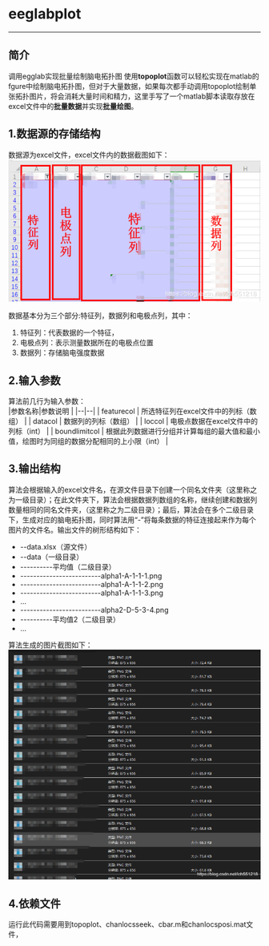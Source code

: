 # eeglabplot
----------
## 简介
调用egglab实现批量绘制脑电拓扑图
使用**topoplot**函数可以轻松实现在matlab的fgure中绘制脑电拓扑图，但对于大量数据，如果每次都手动调用topoplot绘制单张拓扑图片，将会消耗大量时间和精力，这里手写了一个matlab脚本读取存放在excel文件中的**批量数据**并实现**批量绘图**。
## 1.数据源的存储结构
数据源为excel文件，excel文件内的数据截图如下：
![图片1](image/20200102172432424.png)
<br/>

数据基本分为三个部分:特征列，数据列和电极点列，其中：<br/>

1. 特征列：代表数据的一个特征，<br/>
2. 电极点列：表示测量数据所在的电极点位置<br/>
3. 数据列：存储脑电强度数据<br/>


## 2.输入参数
算法前几行为输入参数：<br/>
|参数名称|参数说明  |
|--|--|
| featurecol | 所选特征列在excel文件中的列标（数组） |
| datacol | 数据列的列标（数组） |
| loccol | 电极点数据在excel文件中的列标（int） |
| boundlimitcol | 根据此列数据进行分组并计算每组的最大值和最小值，绘图时为同组的数据分配相同的上小限（int） |

## 3.输出结构
算法会根据输入的excel文件名，在源文件目录下创建一个同名文件夹（这里称之为一级目录）；在此文件夹下，算法会根据数据列数组的名称，继续创建和数据列数量相同的同名文件夹，（这里称之为二级目录）；最后，算法会在多个二级目录下，生成对应的脑电拓扑图，同时算法用“-”将每条数据的特征连接起来作为每个图片的文件名。输出文件的树形结构如下：

- --data.xlsx（源文件）
- --data（一级目录）
- ----------平均值（二级目录）
- -------------------------alpha1-A-1-1-1.png
- -------------------------alpha1-A-1-1-2.png
- -------------------------alpha1-A-1-1-3.png
- ...
- -------------------------alpha2-D-5-3-4.png
- ----------平均值2（二级目录）
- ...

算法生成的图片截图如下：
![图片1](image/20200102172240655.png)<br/>
## 4.依赖文件
运行此代码需要用到topoplot、chanlocsseek、cbar.m和chanlocsposi.mat文件，